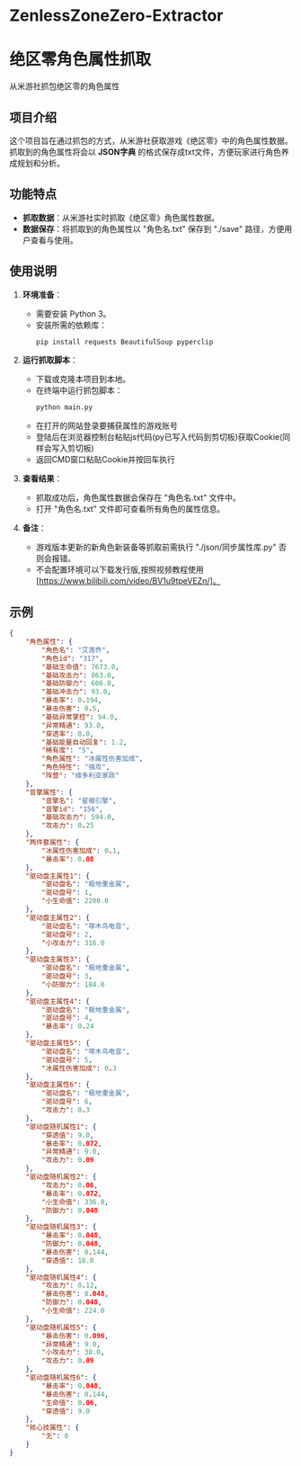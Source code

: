 # ZenlessZoneZero-Extractor
# 绝区零角色属性抓取
从米游社抓包绝区零的角色属性


## 项目介绍  

这个项目旨在通过抓包的方式，从米游社获取游戏《绝区零》中的角色属性数据。抓取到的角色属性将会以 **JSON字典** 的格式保存成txt文件，方便玩家进行角色养成规划和分析。  

## 功能特点  

- **抓取数据**：从米游社实时抓取《绝区零》角色属性数据。  
- **数据保存**：将抓取到的角色属性以 "角色名.txt" 保存到 "./save" 路径，方便用户查看与使用。  

## 使用说明  

1. **环境准备**：  
   - 需要安装 Python 3。  
   - 安装所需的依赖库：  
     ```bash  
     pip install requests BeautifulSoup pyperclip
     ```  

2. **运行抓取脚本**：  
   - 下载或克隆本项目到本地。  
   - 在终端中运行抓包脚本：
     ```bash  
     python main.py  
     ```  
   - 在打开的网站登录要捕获属性的游戏账号
   - 登陆后在浏览器控制台粘贴js代码(py已写入代码到剪切板)获取Cookie(同样会写入剪切板)
   - 返回CMD窗口粘贴Cookie并按回车执行


3. **查看结果**：  
   - 抓取成功后，角色属性数据会保存在 "角色名.txt" 文件中。  
   - 打开 "角色名.txt" 文件即可查看所有角色的属性信息。 


4. **备注**：  
   - 游戏版本更新的新角色新装备等抓取前需执行 "./json/同步属性库.py" 否则会报错。  
   - 不会配置环境可以下载发行版,按照视频教程使用[https://www.bilibili.com/video/BV1u9tpeVEZn/]。 

## 示例  

```json  
{
    "角色属性": {
        "角色名": "艾莲乔",
        "角色id": "317",
        "基础生命值": 7673.0,
        "基础攻击力": 863.0,
        "基础防御力": 606.0,
        "基础冲击力": 93.0,
        "暴击率": 0.194,
        "暴击伤害": 0.5,
        "基础异常掌控": 94.0,
        "异常精通": 93.0,
        "穿透率": 0.0,
        "基础能量自动回复": 1.2,
        "稀有度": "S",
        "角色属性": "冰属性伤害加成",
        "角色特性": "强攻",
        "阵营": "维多利亚家政"
    },
    "音擎属性": {
        "音擎名": "星徽引擎",
        "音擎id": "156",
        "基础攻击力": 594.0,
        "攻击力": 0.25
    },
    "两件套属性": {
        "冰属性伤害加成": 0.1,
        "暴击率": 0.08
    },
    "驱动盘主属性1": {
        "驱动盘名": "极地重金属",
        "驱动盘号": 1,
        "小生命值": 2200.0
    },
    "驱动盘主属性2": {
        "驱动盘名": "啄木鸟电音",
        "驱动盘号": 2,
        "小攻击力": 316.0
    },
    "驱动盘主属性3": {
        "驱动盘名": "极地重金属",
        "驱动盘号": 3,
        "小防御力": 184.0
    },
    "驱动盘主属性4": {
        "驱动盘名": "极地重金属",
        "驱动盘号": 4,
        "暴击率": 0.24
    },
    "驱动盘主属性5": {
        "驱动盘名": "啄木鸟电音",
        "驱动盘号": 5,
        "冰属性伤害加成": 0.3
    },
    "驱动盘主属性6": {
        "驱动盘名": "极地重金属",
        "驱动盘号": 6,
        "攻击力": 0.3
    },
    "驱动盘随机属性1": {
        "穿透值": 9.0,
        "暴击率": 0.072,
        "异常精通": 9.0,
        "攻击力": 0.09
    },
    "驱动盘随机属性2": {
        "攻击力": 0.06,
        "暴击率": 0.072,
        "小生命值": 336.0,
        "防御力": 0.048
    },
    "驱动盘随机属性3": {
        "暴击率": 0.048,
        "防御力": 0.048,
        "暴击伤害": 0.144,
        "穿透值": 18.0
    },
    "驱动盘随机属性4": {
        "攻击力": 0.12,
        "暴击伤害": 0.048,
        "防御力": 0.048,
        "小生命值": 224.0
    },
    "驱动盘随机属性5": {
        "暴击伤害": 0.096,
        "异常精通": 9.0,
        "小攻击力": 38.0,
        "攻击力": 0.09
    },
    "驱动盘随机属性6": {
        "暴击率": 0.048,
        "暴击伤害": 0.144,
        "生命值": 0.06,
        "穿透值": 9.0
    },
    "核心技属性": {
        "无": 0
    }
}
